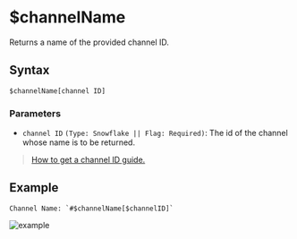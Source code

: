 # $channelName
Returns a name of the provided channel ID.
## Syntax
```
$channelName[channel ID]
```
### Parameters
- `channel ID` `(Type: Snowflake || Flag: Required)`: The id of the channel whose name is to be returned.
> [How to get a channel ID guide.](https://support.discord.com/hc/en-us/articles/206346498-Where-can-I-find-my-User-Server-Message-ID-)
## Example
```
Channel Name: `#$channelName[$channelID]`
```

![example](https://user-images.githubusercontent.com/113303649/213229399-51d7fb27-7561-40a9-83cd-f3ea4943e4b7.png)
